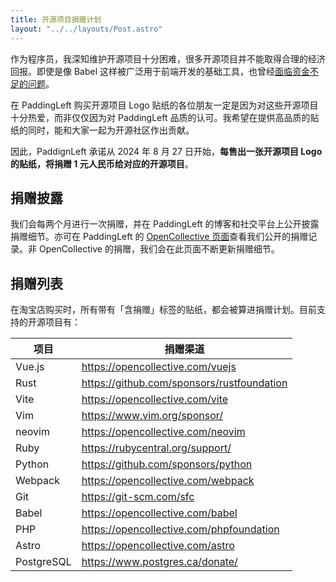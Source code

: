 ```yaml
---
title: 开源项目捐赠计划
layout: "../../layouts/Post.astro"
---
```


作为程序员，我深知维护开源项目十分困难，很多开源项目并不能取得合理的经济回报。即使是像 Babel 这样被广泛用于前端开发的基础工具，也曾经[面临资金不足的问题](https://babeljs.io/blog/2021/05/10/funding-update)。

在 PaddingLeft 购买开源项目 Logo 贴纸的各位朋友一定是因为对这些开源项目十分热爱，而非仅仅因为对 PaddingLeft 品质的认可。我希望在提供高品质的贴纸的同时，能和大家一起为开源社区作出贡献。

因此，PaddignLeft 承诺从 2024 年 8 月 27 日开始，**每售出一张开源项目 Logo 的贴纸，将捐赠 1 元人民币给对应的开源项目**。

## 捐赠披露

我们会每两个月进行一次捐赠，并在 PaddingLeft 的博客和社交平台上公开披露捐赠细节。亦可在 PaddingLeft 的 [OpenCollective 页面](https://opencollective.com/pdlft)查看我们公开的捐赠记录。非 OpenCollective 的捐赠，我们会在此页面不断更新捐赠细节。

## 捐赠列表

在淘宝店购买时，所有带有「含捐赠」标签的贴纸，都会被算进捐赠计划。目前支持的开源项目有：

| 项目 | 捐赠渠道 |
|---------|---------|
| Vue.js  | https://opencollective.com/vuejs |
| Rust    | https://github.com/sponsors/rustfoundation |
| Vite | https://opencollective.com/vite |
| Vim | https://www.vim.org/sponsor/ |
| neovim | https://opencollective.com/neovim |
| Ruby | https://rubycentral.org/support/ |
| Python   | https://github.com/sponsors/python |
| Webpack | https://opencollective.com/webpack |
| Git    | https://git-scm.com/sfc |
| Babel  | https://opencollective.com/babel |
| PHP  | https://opencollective.com/phpfoundation |
| Astro  | https://opencollective.com/astro |
| PostgreSQL | https://www.postgres.ca/donate/ |
